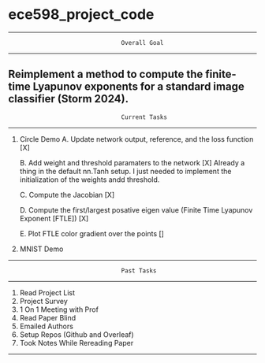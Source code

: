 # ece598_project_code

---------------------------------------------------------------------------------
                                    Overall Goal
---------------------------------------------------------------------------------
Reimplement a method to compute the finite-time Lyapunov exponents for a standard
image classifier (Storm 2024).
---------------------------------------------------------------------------------
                                    Current Tasks
---------------------------------------------------------------------------------
1. Circle Demo
    A. Update network output, reference, and the loss function [X]
    
    B. Add weight and threshold paramaters to the network [X]
        Already a thing in the default nn.Tanh setup. I just needed to implement the initialization of the weights andd threshold.

    C. Compute the Jacobian [X]

    D. Compute the first/largest posative eigen value (Finite Time Lyapunov Exponent [FTLE]) [X]

    E. Plot FTLE color gradient over the points []

2. MNIST Demo

---------------------------------------------------------------------------------
                                    Past Tasks
---------------------------------------------------------------------------------
1. Read Project List
2. Project Survey
3. 1 On 1 Meeting with Prof
4. Read Paper Blind
5. Emailed Authors
6. Setup Repos (Github and Overleaf)
7. Took Notes While Rereading Paper
---------------------------------------------------------------------------------